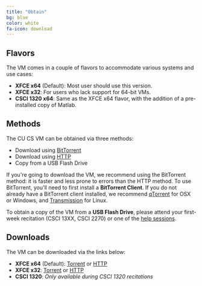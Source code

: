 ```yaml
---
title: "Obtain"
bg: blue
color: white
fa-icon: download
---
```


## Flavors

The VM comes in a couple of flavors to accommodate various systems and
use cases:

- **XFCE x64** (Default): Most user should use this version.
- **XFCE x32**: For users who lack support for 64-bit VMs.
- **CSCI 1320 x64**: Same as the XFCE x64 flavor, with the
                     addition of a pre-installed copy of Matlab.

## Methods

The CU CS VM can be obtained via three methods:

- Download using [BitTorrent](http://en.wikipedia.org/wiki/BitTorrent)
- Download using [HTTP](http://en.wikipedia.org/wiki/Hypertext_Transfer_Protocol)
- Copy from a USB Flash Drive

If you're going to download the VM, we recommend using the BitTorrent
method: it is faster and less prone to errors than the HTTP method. To
use BitTorrent, you'll need to first install a **BitTorrent Client**. If
you do not already have a BitTorrent client installed, we recommend
[qTorrent](http://www.qbittorrent.org/download.php) for OSX or
Windows, and [Transmission](https://www.transmissionbt.com/) for
Linux.

To obtain a copy of the VM from a **USB Flash Drive**, please attend
your first-week recitation (CSCI 13XX, CSCI 2270) or one of the
[help sessions](#intro).

## Downloads

The VM can be downloaded via the links below:

- **XFCE x64** (Default):
  [Torrent](https://csel-archive.cs.colorado.edu/vm-images/cu-cs-vm-summer15-xfce-x64-v1.1.torrent)
  or
  [HTTP](https://csel-archive.cs.colorado.edu/vm-images/cu-cs-vm-summer15-xfce-x64-v1.1.zip)
- **XFCE x32**:
  [Torrent](https://csel-archive.cs.colorado.edu/vm-images/cu-cs-vm-summer15-xfce-x32-v1.1.torrent)
  or
  [HTTP](https://csel-archive.cs.colorado.edu/vm-images/cu-cs-vm-summer15-xfce-x32-v1.1.zip)
- **CSCI 1320**: *Only available during CSCI 1320 recitations*
